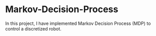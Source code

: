 # Markov-Decision-Process

In this project, I have implemented Markov Decision Process (MDP) to control a discretized robot.

